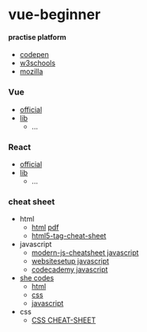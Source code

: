 # vue-beginner




#### practise platform

* [codepen](https://codepen.io/trending)
* [w3schools](https://www.w3schools.com/)
* [mozilla](https://developer.mozilla.org/zh-CN/)

### Vue
* [official](https://cn.vuejs.org/)
* [lib](https://vuejsexamples.com/tag/search/)
  * ...

### React 
* [official](https://zh-hans.reactjs.org/)
* [lib](https://react.parts/)
    * ...


### cheat sheet 
* html
  * [html](https://websitesetup.org/wp-content/uploads/2019/08/HTML-CHEAT-SHEET.png) [pdf](https://websitesetup.org/html5-cheat-sheet/)
  * [html5-tag-cheat-sheet](https://websitesetup.org/wp-content/uploads/2019/11/html5-tag-cheat-sheet-2019.pdf)
* javascript
  * [modern-js-cheatsheet javascript](https://github.com/mbeaudru/modern-js-cheatsheet/blob/master/translations/zh-CN.md)
  * [websitesetup javascript](https://websitesetup.org/wp-content/uploads/2020/09/Javascript-Cheat-Sheet.pdf)
  * [codecademy javascript](https://www.codecademy.com/learn/introduction-to-javascript/modules/learn-javascript-introduction/cheatsheet)
* [she codes](http://cheatsheets.shecodes.io/)
  *  [html](http://cheatsheets.shecodes.io/html)
  *  [css](http://cheatsheets.shecodes.io/css)
  *  [javascript](http://cheatsheets.shecodes.io/javascript)
* css 
  *  [CSS CHEAT-SHEET](https://websitesetup.org/wp-content/uploads/2019/08/CSS-CHEAT-SHEET-2019.zip)
